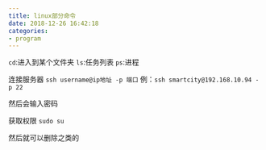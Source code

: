 ```yaml
---
title: linux部分命令
date: 2018-12-26 16:42:18
categories: 
- program
---
```




`cd`:进入到某个文件夹
`ls`:任务列表
`ps`:进程


连接服务器
`ssh username@ip地址 -p 端口`
例：`ssh smartcity@192.168.10.94 -p 22`

然后会输入密码

获取权限
`sudo su`

然后就可以删除之类的